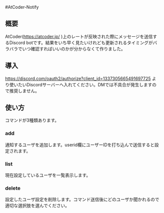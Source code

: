 #AtCoder-Notify

## 概要
AtCoder\(https://atcoder.jp/ )上のレートが反映された際にメッセージを送信するDiscord botです。結果をいち早く見たいけれども更新されるタイミングがバラバラでいつ確認すればいいのかが分からなくて作りました。

## 導入
https://discord.com/oauth2/authorize?client_id=1337305665491697725
より使いたいDiscordサーバーへ入れてください。DMでは不具合が発生しますので推奨しません。
## 使い方
コマンドが3種類あります。
### add
通知するユーザを追加します。userid欄にユーザーIDを打ち込んで送信すると設定されます。
### list
現在設定しているユーザを一覧表示します。
### delete
設定したユーザ設定を削除します。コマンド送信後にどのユーザか聞かれるので適切な選択肢を選んでください。
